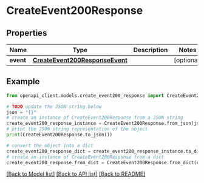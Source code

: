 # CreateEvent200Response


## Properties

Name | Type | Description | Notes
------------ | ------------- | ------------- | -------------
**event** | [**CreateEvent200ResponseEvent**](CreateEvent200ResponseEvent.md) |  | [optional] 

## Example

```python
from openapi_client.models.create_event200_response import CreateEvent200Response

# TODO update the JSON string below
json = "{}"
# create an instance of CreateEvent200Response from a JSON string
create_event200_response_instance = CreateEvent200Response.from_json(json)
# print the JSON string representation of the object
print(CreateEvent200Response.to_json())

# convert the object into a dict
create_event200_response_dict = create_event200_response_instance.to_dict()
# create an instance of CreateEvent200Response from a dict
create_event200_response_from_dict = CreateEvent200Response.from_dict(create_event200_response_dict)
```
[[Back to Model list]](../README.md#documentation-for-models) [[Back to API list]](../README.md#documentation-for-api-endpoints) [[Back to README]](../README.md)


